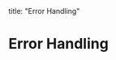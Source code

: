 <frontmatter>
title: "Error Handling"
</frontmatter>

<link rel="stylesheet" href="{{baseUrl}}/css/textbook.css">

<div class="website-content" id="all">

# Error Handling

<panel header="## Introduction" type="seamless" alt="introduction" expanded >
  <include src="introduction/index.md#main" />
</panel>

<panel header="## Exceptions" type="seamless" alt="exceptions" expanded >
  <include src="exceptions/index.md#main" />
</panel>

<panel header="## Assertions" type="seamless" alt="assertions" expanded >
  <include src="assertions/index.md#main" />
</panel>

<panel header="## Logging" type="seamless" alt="logging" expanded >
  <include src="logging/index.md#main" />
</panel>

<panel header="## Defensive Programming" type="seamless" alt="defensive programming" expanded >
  <include src="defensiveProgramming/index.md#main" />
</panel>

<panel header="## Design-by-Contract Approach" type="seamless" alt="logging" expanded >
  <include src="designByContract/index.md#main" />
</panel>

</div>
